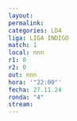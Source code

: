```yaml
---
layout: 
permalink: 
categories: LD4
liga: LIGA INDIGO
match: 1
local: nnn
r1: 0
r2: 0
out: nnn
hora: '"22:00"'
fecha: 27.11.24
ronda: "4"
stream:
---
```

